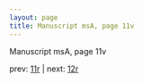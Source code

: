 ```yaml
---
layout: page
title: Manuscript msA, page 11v
---
```


Manuscript msA, page 11v

prev:  [11r](../11r) | next:  [12r](../12r)